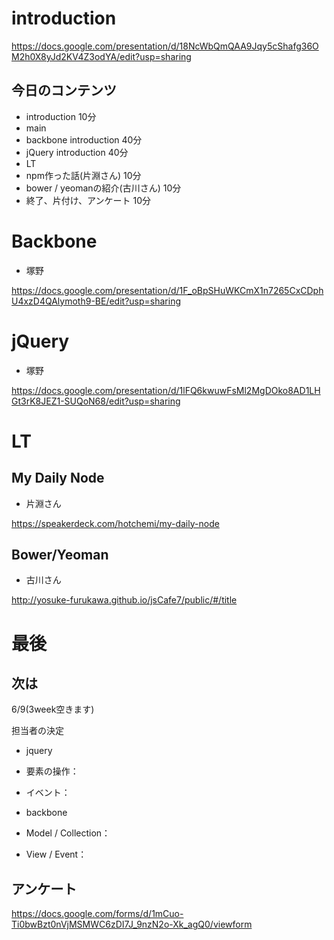 # introduction

https://docs.google.com/presentation/d/18NcWbQmQAA9Jqy5cShafg36OM2h0X8yJd2KV4Z3odYA/edit?usp=sharing


## 今日のコンテンツ

- introduction 10分
- main
 - backbone introduction 40分
 - jQuery introduction 40分
- LT
 - npm作った話(片淵さん) 10分
 - bower / yeomanの紹介(古川さん) 10分
- 終了、片付け、アンケート 10分


# Backbone

- 塚野

https://docs.google.com/presentation/d/1F_oBpSHuWKCmX1n7265CxCDphU4xzD4QAlymoth9-BE/edit?usp=sharing

# jQuery

- 塚野

https://docs.google.com/presentation/d/1lFQ6kwuwFsMl2MgDOko8AD1LHGt3rK8JEZ1-SUQoN68/edit?usp=sharing

# LT

## My Daily Node

- 片淵さん

https://speakerdeck.com/hotchemi/my-daily-node


## Bower/Yeoman

- 古川さん

http://yosuke-furukawa.github.io/jsCafe7/public/#/title

# 最後

## 次は

6/9(3week空きます)

担当者の決定

- jquery
 - 要素の操作：
 - イベント：

- backbone
 - Model / Collection：
 - View / Event：


## アンケート

https://docs.google.com/forms/d/1mCuo-Ti0bwBzt0nVjMSMWC6zDI7J_9nzN2o-Xk_agQ0/viewform



